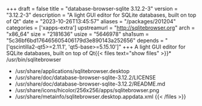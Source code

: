 +++
draft = false
title = "database-browser-sqlite 3.12.2-3"
version = "3.12.2-3"
description = "A light GUI editor for SQLite databases, built on top of Qt"
date = "2023-10-26T13:45:57"
aliases = "/packages/201204"
categories = ['xapps-extra']
upstreamurl = "http://sqlitebrowser.org"
arch = "x86_64"
size = "2181636"
usize = "5646978"
sha1sum = "5c36bf6bd176465605406179d3e890143a252656"
depends = "['qscintilla2-qt5>=2.11.1', 'qt5-base>=5.15.10']"
+++
A light GUI editor for SQLite databases, built on top of Qt{{< files text="show files" >}}* /usr/bin/sqlitebrowser
* /usr/share/applications/sqlitebrowser.desktop
* /usr/share/doc/database-browser-sqlite-3.12.2/LICENSE
* /usr/share/doc/database-browser-sqlite-3.12.2/README.md
* /usr/share/icons/hicolor/256x256/apps/sqlitebrowser.png
* /usr/share/metainfo/sqlitebrowser.desktop.appdata.xml
{{< /files >}}